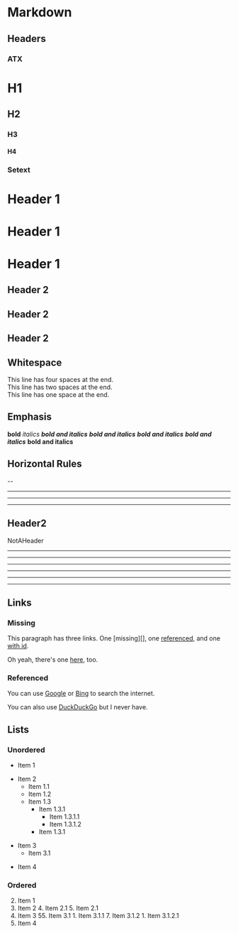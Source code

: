 # Markdown #

## Headers ##

### ATX ###

# H1
## H2 #
### H3 #####
#### H4 ####

### Setext ###

Header 1
====
Header 1
========
Header 1
============

Header 2
---
Header 2
--------
Header 2
-----------

## Whitespace ##

This line has four spaces at the end.    
This line has two spaces at the end.  
This line has one space at the end. 

## Emphasis ##

__bold__
*italics*
___bold and italics___
***bold and italics***
**_bold and italics_**
__*bold and italics*__
****bold and italics****

## Horizontal Rules ##

--

---

----

- - -

Header2
-------
NotAHeader
***

___

- - -
***
___
---

## Links ##

### Missing ###

This paragraph has three links. One [missing][], one [referenced][], and one [with id][id].

[referenced]: http://referenced
[id]: http://id.com

Oh yeah, there's one [here][], too.

[here]: http://here.com

### Referenced ###

You can use [Google][] or [Bing][] to search the internet.

[Google]: http://google.com
[Bing]: http://bing.com

You can also use [DuckDuckGo][] but I never have.

[DuckDuckGo]: https://duckduckgo.com/

## Lists ##

### Unordered ###

- Item 1
* Item 2
    + Item 1.1
    - Item 1.2
    * Item 1.3
        * Item 1.3.1
            - Item 1.3.1.1
            + Item 1.3.1.2
        - Item 1.3.1
+ Item 3
    - Item 3.1
- Item 4

### Ordered ###

2. Item 1
3. Item 2
    4. Item 2.1
    5. Item 2.1
6. Item 3
    55. Item 3.1
        1. Item 3.1.1
        7. Item 3.1.2
            1. Item 3.1.2.1
2. Item 4
